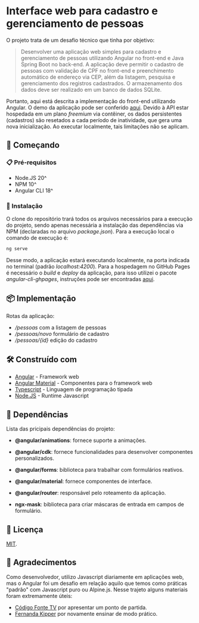 # Interface web para cadastro e gerenciamento de pessoas

O projeto trata de um desafio técnico que tinha por objetivo:

> Desenvolver uma aplicação web simples para cadastro e gerenciamento de pessoas utilizando Angular no front-end e Java Spring Boot no back-end. A aplicação deve permitir o cadastro de pessoas com validação de CPF no front-end e preenchimento automático de endereço via CEP, além da listagem, pesquisa e gerenciamento dos registros cadastrados. O armazenamento dos dados deve ser realizado em um banco de dados SQLite.

Portanto, aqui está descrita a implementação do front-end utilizando Angular.
O demo da aplicação pode ser conferido [aqui](https://gabr-edrdo.github.io/cadastro-pessoas-angular). Devido à API estar hospedada em um plano *freemium* via contêiner, os dados persistentes (cadastros) são resetados a cada período de inatividade, que gera uma nova inicialização. Ao executar localmente, tais limitações não se aplicam.

## 🚀 Começando

### 📋 Pré-requisitos

- Node.JS 20^
- NPM 10^
- Angular CLI 18^

### 🔧 Instalação

O clone do repositório trará todos os arquivos necessários para a execução do projeto, sendo apenas necessária a instalação das dependências via NPM (declaradas no arquivo *package.json*).
Para a execução local o comando de execução é:
```sh
ng serve
```
Desse modo, a aplicação estará executando localmente, na porta indicada no terminal (padrão *localhost:4200*).
Para a hospedagem no GitHub Pages é necessário o *build* e *deploy* da aplicação, para isso utilizei o pacote *angular-cli-ghpages*, instruções pode ser encontradas [aqui](https://www.youtube.com/watch?v=7KUWa_-GH18).

## 📦 Implementação

Rotas da aplicação:
- */pessoas* com a listagem de pessoas
- */pessoas/novo* formulário de cadastro
- */pessoas/{id}* edição do cadastro

## 🛠️ Construído com
	
* [Angular](https://angular.dev/) - Framework web
* [Angular Material](https://material.angular.io/) - Componentes para o framework web
* [Typescript](https://www.typescriptlang.org/) - Linguagem de programação tipada
* [Node.JS](https://nodejs.org/en) - Runtime Javascript

## 📌 Dependências
Lista das pricipais dependências do projeto:
-   **@angular/animations**: fornece suporte a animações.
    
-   **@angular/cdk**: fornece funcionalidades para desenvolver componentes personalizados.
    
-   **@angular/forms**: biblioteca para trabalhar com formulários reativos.
    
-   **@angular/material**: fornece componentes de interface.
    
-   **@angular/router**: responsável pelo roteamento da aplicação.
    
-   **ngx-mask**: biblioteca para criar máscaras de entrada em campos de formulário.

## 📄 Licença

[MIT](https://choosealicense.com/licenses/mit/).

## 🎁 Agradecimentos

Como desenvolvedor, utilizo Javascript diariamente em aplicações web, mas o Angular foi um desafio em relação aquilo que temos como práticas "padrão" com Javascript puro ou Alpine.js. Nesse trajeto alguns materiais foram extremamente úteis: 
* [Código Fonte TV](https://www.youtube.com/watch?v=Yf0rC7dERjg) por apresentar um ponto de partida.
* [Fernanda Kipper](https://www.youtube.com/watch?v=e4OLH13mVKc) por novamente ensinar de modo prático.
